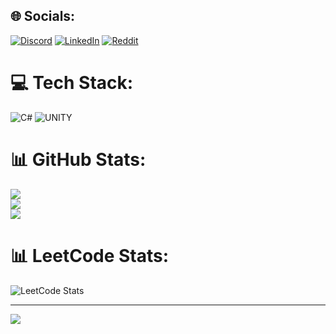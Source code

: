 
## 🌐 Socials:
[![Discord](https://img.shields.io/badge/Discord-%237289DA.svg?logo=discord&logoColor=white)](https://discord.gg/322379835018051585) [![LinkedIn](https://img.shields.io/badge/LinkedIn-%230077B5.svg?logo=linkedin&logoColor=white)](https://linkedin.com/in/volodymyr-voloshin-a14b39264) [![Reddit](https://img.shields.io/badge/Reddit-%23FF4500.svg?logo=Reddit&logoColor=white)](https://reddit.com/user/SnrFlaks) 

# 💻 Tech Stack:
![C#](https://img.shields.io/badge/c%23-%23239120.svg?style=for-the-badge&logo=c-sharp&logoColor=white) ![UNITY](https://img.shields.io/badge/Unity-%2320232a.svg?style=for-the-badge&logo=unity&logoColor=white)
# 📊 GitHub Stats:
![](https://github-readme-stats.vercel.app/api?username=snrflaks&theme=city_light&hide_border=false&include_all_commits=true&count_private=true)<br/>
![](https://github-readme-streak-stats.herokuapp.com/?user=snrflaks&theme=city_light&hide_border=false)<br/>
![](https://github-readme-stats.vercel.app/api/top-langs/?username=snrflaks&theme=city_light&hide_border=false&include_all_commits=true&count_private=true&layout=compact)
# 📊 LeetCode Stats:
![LeetCode Stats](https://leetcard.jacoblin.cool/SnrFlaks?theme=dark&font=Roboto&ext=heatmap)

---
[![](https://visitcount.itsvg.in/api?id=snrflaks&icon=0&color=3)](https://visitcount.itsvg.in)

<!-- Proudly created with GPRM ( https://gprm.itsvg.in ) -->
